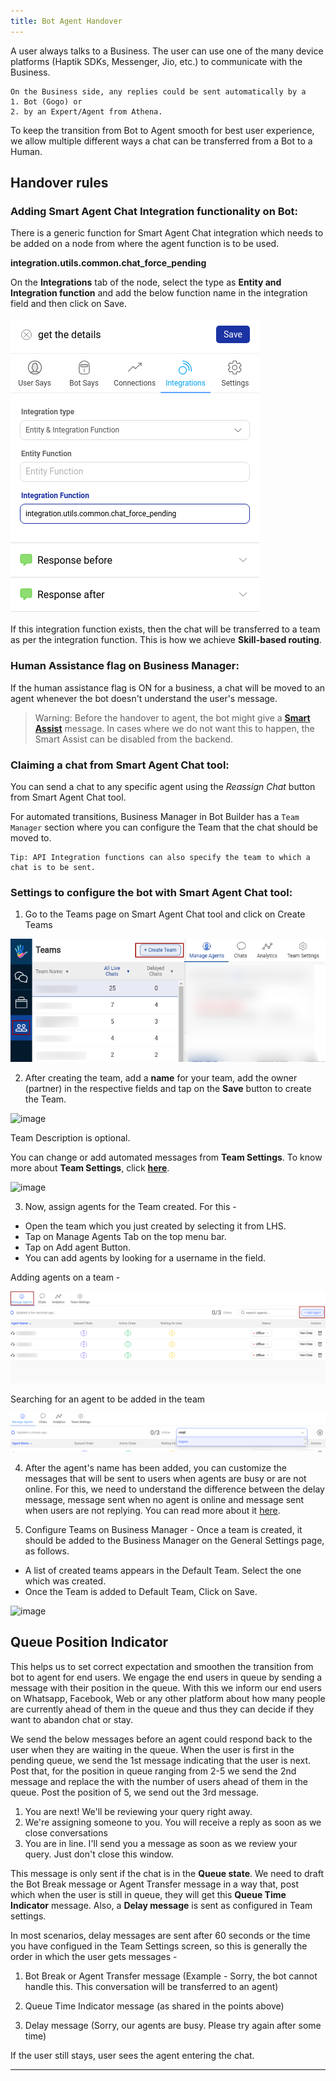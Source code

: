 ```yaml
---
title: Bot Agent Handover
---
```


A user always talks to a Business. The user can use one of the many device platforms (Haptik SDKs, Messenger, Jio, etc.) to communicate with the Business.

    On the Business side, any replies could be sent automatically by a
    1. Bot (Gogo) or
    2. by an Expert/Agent from Athena.

To keep the transition from Bot to Agent smooth for best user experience, we allow multiple different ways a chat can be transferred from a Bot to a Human.

## Handover rules

### Adding Smart Agent Chat Integration functionality on Bot:

There is a generic function for Smart Agent Chat integration which needs to be added on a node from where the agent function is to be used.

**integration.utils.common.chat_force_pending**

On the **Integrations** tab of the node, select the type as **Entity and Integration function** and add the below function name in the integration field and then click on Save.

![Chat Integration Function](assets/HO1.png)

If this integration function exists, then the chat will be transferred to a team as per the integration function. This is how we achieve **Skill-based routing**.

### Human Assistance flag on Business Manager:

If the human assistance flag is ON for a business, a chat will be moved to an agent whenever the bot doesn't understand the user's message.

> Warning: Before the handover to agent, the bot might give a [**Smart Assist**](https://docs.haptik.ai/bot-builder/basic/smart-assist) message. In cases where we do not want this to happen, the Smart Assist can be disabled from the backend.

### Claiming a chat from Smart Agent Chat tool:

You can send a chat to any specific agent using the *Reassign Chat* button from Smart Agent Chat tool.

For automated transitions, Business Manager in Bot Builder has a `Team Manager` section where you can configure the Team that the chat should be moved to.

    Tip: API Integration functions can also specify the team to which a chat is to be sent.

### Settings to configure the bot with Smart Agent Chat tool:

1. Go to the Teams page on Smart Agent Chat tool and click on Create Teams

![Team Creation1](assets/HO2.png)

2. After creating the team, add a **name** for your team, add the owner (partner) in the respective fields and tap on the **Save** button to create the Team.

![image](https://user-images.githubusercontent.com/75118325/111908416-333c4680-8a7f-11eb-8464-de00e6dcba9f.png)

Team Description is optional.

You can change or add automated messages from **Team Settings**. To know more about **Team Settings**, click [**here**](https://docs.haptik.ai/agent-chat/teams#how-to-make-changes-in-the-team-settings).

![image](https://user-images.githubusercontent.com/75118325/111908608-dbeaa600-8a7f-11eb-843c-0f5c835f9b30.png)

3. Now, assign agents for the Team created. For this -

- Open the team which you just created by selecting it from LHS.
- Tap on Manage Agents Tab on the top menu bar.
- Tap on Add agent Button.
- You can add agents by looking for a username in the field.

Adding agents on a team -

![Team Creation3](assets/HO4.png)

Searching for an agent to be added in the team

![Team Creation4](assets/HO5.png)

4. After the agent's name has been added, you can customize the messages that will be sent to users when agents are busy or are not online. For this, we need to understand the difference between the delay message, message sent when no agent is online and message sent when users are not replying. You can read more about it [here](https://docs.haptik.ai/agent-chat/teams#how-to-create-a-team).

5. Configure Teams on Business Manager - Once a team is created, it should be added to the Business Manager on the General Settings page, as follows.

- A list of created teams appears in the Default Team. Select the one which was created.
- Once the Team is added to Default Team, Click on Save.

![image](https://user-images.githubusercontent.com/75118325/111908484-78f90f00-8a7f-11eb-9167-3d0fbc119ae0.png)

 ## Queue Position Indicator

This helps us to set correct expectation and smoothen the transition from bot to agent for end users. We engage the end users in queue by sending a message with their position in the queue. With this we inform our end users on Whatsapp, Facebook, Web or any other platform about how many people are currently ahead of them in the queue and thus they can decide if they want to abandon chat or stay.

We send the below messages before an agent could respond back to the user when they are waiting in the queue. When the user is first in the pending queue, we send the 1st message indicating that the user is next. Post that, for the position in queue ranging from 2-5 we send the 2nd message and replace the <X> with the number of users ahead of them in the queue. Post the position of 5, we send out the 3rd message.

1. You are next! We'll be reviewing your query right away.
2. We're assigning someone to you. You will receive a reply as soon as we close <X> conversations
3. You are in line. I'll send you a message as soon as we review your query. Just don't close this window.

This message is only sent if the chat is in the **Queue state**. We need to draft the Bot Break message or Agent Transfer message in a way that, post which when the user is still in queue, they will get this **Queue Time Indicator** message. Also, a **Delay message** is sent as configured in Team settings.

In most scenarios, delay messages are sent after 60 seconds or the time you have configued in the Team Settings screen, so this is generally the order in which the user gets messages -

1. Bot Break or Agent Transfer message
(Example - Sorry, the bot cannot handle this. This conversation will be transferred to an agent)

2. Queue Time Indicator message (as shared in the points above)

3. Delay message (Sorry, our agents are busy. Please try again after some time)

If the user still stays, user sees the agent entering the chat.

------
